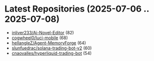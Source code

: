 # Latest Repositories (2025-07-06 .. 2025-07-08)

- [inliver233/Ai-Novel-Editor](https://github.com/inliver233/Ai-Novel-Editor) (82)
- [cogwheel0/luci-mobile](https://github.com/cogwheel0/luci-mobile) (68)
- [hellangleZ/Agent-MemoryForge](https://github.com/hellangleZ/Agent-MemoryForge) (64)
- [slunfuedrac/solana-trading-bot-v2](https://github.com/slunfuedrac/solana-trading-bot-v2) (60)
- [cnaovalles/hyperliquid-trading-bot](https://github.com/cnaovalles/hyperliquid-trading-bot) (54)
